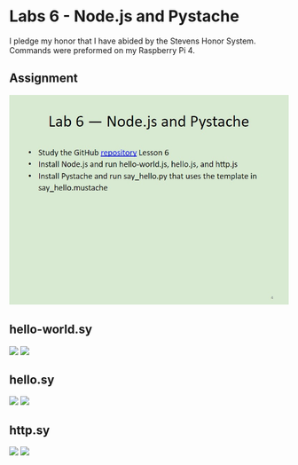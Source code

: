 # Labs 6 - Node.js and Pystache
I pledge my honor that I have abided by the Stevens Honor System.
Commands were preformed on my Raspberry Pi 4.

## Assignment
![](Images/Assignment.jpg)

## hello-world.sy
![](Images/hello-world.sy-term.jpg)
![](Images/hello-world.sy-web.jpg)

## hello.sy
![](Images/hello.sy-term.jpg)
![](Images/hello.sy-web.jpg)


## http.sy
![](Images/http.sy-term.jpg)
![](Images/http.sy-web.jpg)
